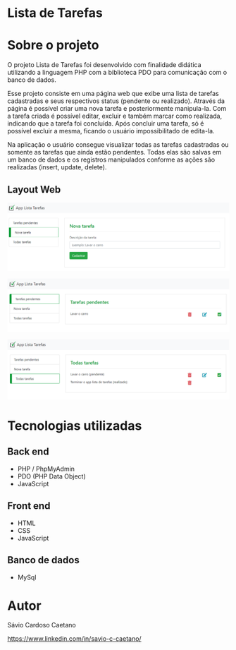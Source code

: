 # Lista de Tarefas

# Sobre o projeto

O projeto Lista de Tarefas foi desenvolvido com finalidade didática utilizando a linguagem PHP com a biblioteca PDO para comunicação com o banco de dados.

Esse projeto consiste em uma página web que exibe uma lista de tarefas cadastradas e seus respectivos status (pendente ou realizado). Através da página é possível
criar uma nova tarefa e posteriormente manipula-la. Com a tarefa criada é possível editar, excluir e também marcar como realizada, indicando que a tarefa foi
concluída. Após concluir uma tarefa, só é possível excluir a mesma, ficando o usuário impossibilitado de edita-la.

Na aplicação o usuário consegue visualizar todas as tarefas cadastradas ou somente as tarefas que ainda estão pendentes. Todas elas são salvas em um banco de dados e
os registros manipulados conforme as ações são realizadas (insert, update, delete).

## Layout Web

![Web_1](https://github.com/SavioCaetano/assets/raw/main/assets-listTasks/new-task.png)

![Web_2](https://github.com/SavioCaetano/assets/raw/main/assets-listTasks/pending-tasks.png)

![Web_3](https://github.com/SavioCaetano/assets/raw/main/assets-listTasks/all-tasks.png)

# Tecnologias utilizadas

## Back end

- PHP / PhpMyAdmin
- PDO (PHP Data Object)
- JavaScript

## Front end

- HTML
- CSS
- JavaScript

## Banco de dados

- MySql

# Autor

Sávio Cardoso Caetano

https://www.linkedin.com/in/savio-c-caetano/
